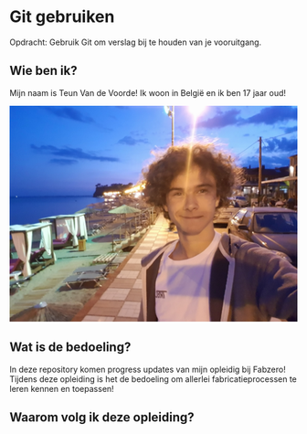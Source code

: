 # Git gebruiken

Opdracht: Gebruik Git om verslag bij te houden van je vooruitgang.


## Wie ben ik?

Mijn naam is Teun Van de Voorde!
Ik woon in België en ik ben 17 jaar oud!

![Foto Teun](/assets/foto1.jpg)

## Wat is de bedoeling?

In deze repository komen progress updates van mijn opleidig bij Fabzero!
Tijdens deze opleiding is het de bedoeling om allerlei fabricatieprocessen te leren kennen en toepassen!

## Waarom volg ik deze opleiding?



